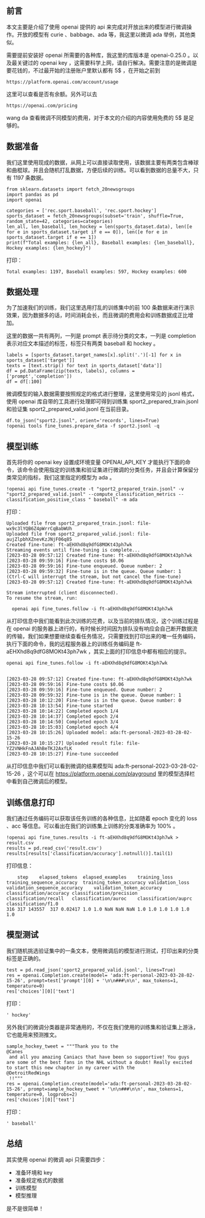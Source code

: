 

## 前言
本文主要是介绍了使用 openai 提供的 api 来完成对开放出来的模型进行微调操作。开放的模型有 curie 、babbage、ada 等，我这里以微调 ada 举例，其他类似。

需要提前安装好 openai 所需要的各种库，我这里的库版本是 openai-0.25.0 。以及最关键过的 openai key ，这需要科学上网，请自行解决。需要注意的是微调是要花钱的，不过最开始的注册账户里默认都有 5\$ ，在开始之前到 

	https://platform.openai.com/account/usage 

这里可以查看是否有余额。另外可以去 

	https://openai.com/pricing 
wang da
查看微调不同模型的费用，对于本文的介绍的内容使用免费的 5\$ 是足够的。

## 数据准备

我们这里使用现成的数据，从网上可以直接读取使用，该数据主要有两类包含棒球和曲棍球。并且会随机打乱数据，方便后续的训练。可以看到数据的总量不大，只有 1197 条数据。

	from sklearn.datasets import fetch_20newsgroups
	import pandas as pd
	import openai
	
	categories = ['rec.sport.baseball', 'rec.sport.hockey']
	sports_dataset = fetch_20newsgroups(subset='train', shuffle=True, random_state=42, categories=categories)
	len_all, len_baseball, len_hockey = len(sports_dataset.data), len([e for e in sports_dataset.target if e == 0]), len([e for e in sports_dataset.target if e == 1])
	print(f"Total examples: {len_all}, Baseball examples: {len_baseball}, Hockey examples: {len_hockey}")

打印：

	Total examples: 1197, Baseball examples: 597, Hockey examples: 600

## 数据处理

为了加速我们的训练，我们这里选用打乱的训练集中的前 100 条数据来进行演示效果，因为数据多的话，时间消耗会长，而且微调的费用会和训练数据成正比增加。

这里的数据一共有两列，一列是 prompt 表示待分类的文本，一列是 completion 表示对应文本描述的标签，标签只有两类 baseball 和 hockey 。

	labels = [sports_dataset.target_names[x].split('.')[-1] for x in sports_dataset['target']]
	texts = [text.strip() for text in sports_dataset['data']]
	df = pd.DataFrame(zip(texts, labels), columns = ['prompt','completion']) 
	df = df[:100]

微调模型的输入数据需要按照规定的格式进行整理，这里使用常见的 jsonl 格式，使用 openai 库自带的工具进行处理即可得到训练集 sport2\_prepared\_train.jsonl 和验证集 sport2\_prepared\_valid.jsonl 在当前目录。

	df.to_json("sport2.jsonl", orient='records', lines=True)
	!openai tools fine_tunes.prepare_data -f sport2.jsonl -q

## 模型训练

首先将你的 openai key 设置成环境变量 OPENAI\_API\_KEY 才能执行下面的命令，该命令会使用指定的训练集和验证集进行微调的分类任务，并且会计算保留分类常见的指标，我们这里指定的模型为 ada 。



	!openai api fine_tunes.create -t "sport2_prepared_train.jsonl" -v "sport2_prepared_valid.jsonl" --compute_classification_metrics --classification_positive_class " baseball" -m ada

打印：

	Uploaded file from sport2_prepared_train.jsonl: file-wx9c3lYQB6Z4pWrrCqBabWUh
	Uploaded file from sport2_prepared_valid.jsonl: file-aujZlpbhXZnevKzJNjF06q85
	Created fine-tune: ft-aEHXhd8q9dfG8MOKt43ph7wk
	Streaming events until fine-tuning is complete...
	[2023-03-28 09:57:12] Created fine-tune: ft-aEHXhd8q9dfG8MOKt43ph7wk
	[2023-03-28 09:59:16] Fine-tune costs $0.06
	[2023-03-28 09:59:16] Fine-tune enqueued. Queue number: 2
	[2023-03-28 09:59:32] Fine-tune is in the queue. Queue number: 1
	(Ctrl-C will interrupt the stream, but not cancel the fine-tune)
	[2023-03-28 09:57:12] Created fine-tune: ft-aEHXhd8q9dfG8MOKt43ph7wk
	
	Stream interrupted (client disconnected).
	To resume the stream, run:
	
	  openai api fine_tunes.follow -i ft-aEHXhd8q9dfG8MOKt43ph7wk
	  
从打印信息中我们能看到此次训练的花费，以及当前的排队情况，这个训练过程是在 openai 的服务器上进行的，有时候长时间因为排队没有响应会自己断开数据流的传输，我们如果想要继续查看任务情况，只需要找到打印出来的唯一任务编码，执行下面的命令，我的远程服务器上的训练任务编码是 ft-aEHXhd8q9dfG8MOKt43ph7wk ，其实上面的打印信息中都有相应的提示。

	openai api fine_tunes.follow -i ft-aEHXhd8q9dfG8MOKt43ph7wk
	

	[2023-03-28 09:57:12] Created fine-tune: ft-aEHXhd8q9dfG8MOKt43ph7wk
	[2023-03-28 09:59:16] Fine-tune costs $0.06
	[2023-03-28 09:59:16] Fine-tune enqueued. Queue number: 2
	[2023-03-28 09:59:32] Fine-tune is in the queue. Queue number: 1
	[2023-03-28 10:12:20] Fine-tune is in the queue. Queue number: 0
	[2023-03-28 10:13:54] Fine-tune started
	[2023-03-28 10:14:22] Completed epoch 1/4
	[2023-03-28 10:14:37] Completed epoch 2/4
	[2023-03-28 10:14:50] Completed epoch 3/4
	[2023-03-28 10:15:03] Completed epoch 4/4
	[2023-03-28 10:15:26] Uploaded model: ada:ft-personal-2023-03-28-02-15-26
	[2023-03-28 10:15:27] Uploaded result file: file-YZ2VNHkFnAJAhBeTKJ2AxfLK
	[2023-03-28 10:15:27] Fine-tune succeeded

从打印信息中我们可以看到微调的结果模型叫 ada:ft-personal-2023-03-28-02-15-26 ，这个可以在 https://platform.openai.com/playground 里的模型选择栏中看到自己微调后的模型。

## 训练信息打印

我们通过任务编码可以获取该任务训练的各种信息，比如随着 epoch 变化的 loss 、acc 等信息。可以看出在我们的训练集上训练的分类准确率为 100% 。

	!openai api fine_tunes.results -i ft-aEHXhd8q9dfG8MOKt43ph7wk > result.csv
	results = pd.read_csv('result.csv')
	results[results['classification/accuracy'].notnull()].tail(1)
	
打印信息：

		step	elapsed_tokens	elapsed_examples	training_loss	training_sequence_accuracy	training_token_accuracy	validation_loss	validation_sequence_accuracy	validation_token_accuracy	classification/accuracy	classification/precision	classification/recall	classification/auroc	classification/auprc	classification/f1.0
	316	317	143557	317	0.02417	1.0	1.0	NaN	NaN	NaN	1.0	1.0	1.0	1.0	1.0	1.0
	
## 模型测试

我们随机挑选验证集中的一条文本，使用微调后的模型进行测试，打印出来的分类标签是正确的。

	test = pd.read_json('sport2_prepared_valid.jsonl', lines=True)
	res = openai.Completion.create(model= 'ada:ft-personal-2023-03-28-02-15-26', prompt=test['prompt'][0] + '\n\n###\n\n', max_tokens=1, temperature=0)
	res['choices'][0]['text']

打印：

	' hockey'

另外我们的微调分类器是非常通用的，不仅在我们使用的训练集和验证集上游泳，它也能用来预测推文。

	sample_hockey_tweet = """Thank you to the 
	@Canes
	 and all you amazing Caniacs that have been so supportive! You guys are some of the best fans in the NHL without a doubt! Really excited to start this new chapter in my career with the 
	@DetroitRedWings
	 !!"""
	res = openai.Completion.create(model='ada:ft-personal-2023-03-28-02-15-26', prompt=sample_hockey_tweet + '\n\n###\n\n', max_tokens=1, temperature=0, logprobs=2)
	res['choices'][0]['text']

打印：

	' baseball'
	
## 总结

其实使用 openai 的微调 api 只需要四步：

* 准备环境和 key
* 准备规定格式的数据
* 训练模型
* 模型推理

是不是很简单！